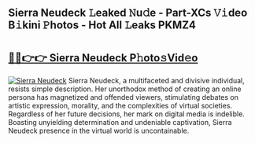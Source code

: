 ## Sierra Neudeck 𝙻eaked 𝙽u𝚍e - Part-XCs 𝚅𝚒deo B𝚒kini 𝙿hotos - Hot All 𝙻eaks PKMZ4

# <h2><a href="http://ld1ceq.urlbe.top/?page=Sierra+Neudeck">🔗🔗👉👉 Sierra Neudeck P𝚑oto𝚜Vid𝚎o</a></h2>

[![Sierra Neudeck](https://i.imgur.com/eBuTRDB.gif)](http://ld1ceq.urlbe.top/?page=Sierra+Neudeck)
Sierra Neudeck, a multifaceted and divisive individual, resists simple description. Her unorthodox method of creating an online persona has magnetized and offended viewers, stimulating debates on artistic expression, morality, and the complexities of virtual societies. Regardless of her future decisions, her mark on digital media is indelible. Boasting unyielding determination and undeniable captivation, Sierra Neudeck presence in the virtual world is uncontainable.
